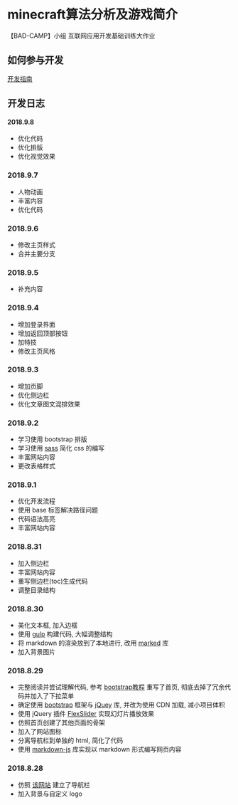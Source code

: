 # minecraft算法分析及游戏简介

【BAD-CAMP】小组 互联网应用开发基础训练大作业

## 如何参与开发

[开发指南](https://github.com/Aloxaf/minecraft_task/blob/master/开发指南.md)

## 开发日志

#### 2018.9.8

- 优化代码
- 优化排版
- 优化视觉效果

### 2018.9.7

- 人物动画
- 丰富内容
- 优化代码 

### 2018.9.6

- 修改主页样式
- 合并主要分支

### 2018.9.5

- 补充内容

### 2018.9.4

- 增加登录界面
- 增加返回顶部按钮
- 加特技
- 修改主页风格

### 2018.9.3

- 增加页脚
- 优化侧边栏
- 优化文章图文混排效果

### 2018.9.2

- 学习使用 bootstrap 排版
- 学习使用 [sass](https://sass-lang.com/) 简化 css 的编写
- 丰富网站内容
- 更改表格样式

### 2018.9.1

- 优化开发流程
- 使用 base 标签解决路径问题
- 代码语法高亮
- 丰富网站内容

### 2018.8.31

- 加入侧边栏
- 丰富网站内容
- 重写侧边栏(toc)生成代码
- 调整目录结构

### 2018.8.30

- 美化文本框, 加入边框
- 使用 [gulp](https://gulpjs.com/) 构建代码, 大幅调整结构
- 将 markdown 的渲染放到了本地进行, 改用 [marked](https://github.com/markedjs/marked) 库
- 加入背景图片

### 2018.8.29

- 完整阅读并尝试理解代码, 参考 [bootstrap教程](http://www.runoob.com/bootstrap/bootstrap-navbar.html) 重写了首页, 彻底去掉了冗余代码并加入了下拉菜单
- 确定使用 [bootstrap](https://getbootstrap.com/) 框架与 [jQuey](https://jquery.com/) 库, 并改为使用 CDN 加载, 减小项目体积
- 使用 jQuery 插件 [FlexSlider](http://flexslider.woothemes.com/) 实现幻灯片播放效果
- 仿照首页创建了其他页面的骨架
- 加入了网站图标
- 分离导航栏到单独的 html, 简化了代码
- 使用 [markdown-js](https://github.com/evilstreak/markdown-js) 库实现以 markdown 形式编写网页内容

### 2018.8.28

- 仿照 [该网站](http://phpweb.mobanzhongxin.cn/) 建立了导航栏
- 加入背景与自定义 logo
